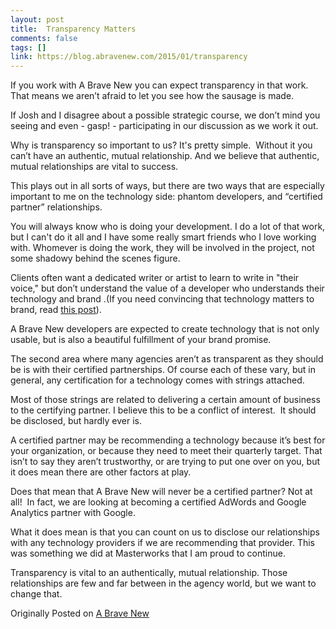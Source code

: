 ```yaml
---
layout: post
title:  Transparency Matters
comments: false
tags: []
link: https://blog.abravenew.com/2015/01/transparency
---
```

If you work with A Brave New you can expect transparency in that work. That means we aren’t afraid to let you see how the sausage is made.

If Josh and I disagree about a possible strategic course, we don’t mind you seeing and even - gasp! - participating in our discussion as we work it out.

Why is transparency so important to us? It's pretty simple.  Without it you can’t have an authentic, mutual relationship. And we believe that authentic, mutual relationships are vital to success.

This plays out in all sorts of ways, but there are two ways that are especially important to me on the technology side: phantom developers, and “certified partner” relationships.

You will always know who is doing your development. I do a lot of that work, but I can't do it all and I have some really smart friends who I love working with. Whomever is doing the work, they will be involved in the project, not some shadowy behind the scenes figure.

Clients often want a dedicated writer or artist to learn to write in "their voice," but don’t understand the value of a developer who understands their technology and brand .(If you need convincing that technology matters to brand, read [this post](https://abravenew.com/2015/01/technology/)).

A Brave New developers are expected to create technology that is not only usable, but is also a beautiful fulfillment of your brand promise.

The second area where many agencies aren’t as transparent as they should be is with their certified partnerships. Of course each of these vary, but in general, any certification for a technology comes with strings attached.

Most of those strings are related to delivering a certain amount of business to the certifying partner. I believe this to be a conflict of interest.  It should be disclosed, but hardly ever is.

A certified partner may be recommending a technology because it’s best for your organization, or because they need to meet their quarterly target. That isn’t to say they aren’t trustworthy, or are trying to put one over on you, but it does mean there are other factors at play.

Does that mean that A Brave New will never be a certified partner? Not at all!  In fact, we are looking at becoming a certified AdWords and Google Analytics partner with Google.

What it does mean is that you can count on us to disclose our relationships with any technology providers if we are recommending that provider. This was something we did at Masterworks that I am proud to continue.

Transparency is vital to an authentically, mutual relationship. Those relationships are few and far between in the agency world, but we want to change that.

Originally Posted on [A Brave New](https://blog.abravenew.com/2015/01/transparency)